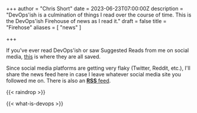 +++
author = "Chris Short"
date = 2023-06-23T07:00:00Z
description = "DevOps'ish is a culmination of things I read over the course of time. This is the DevOps'ish Firehouse of news as I read it."
draft = false
title = "Firehose"
aliases = [
	"news"
]

+++

If you've ever read DevOps'ish or saw Suggested Reads from me on social media, [this](https://raindrop.io/ChrisShort/dev-ops-ish-firehose-15805349) is where they are all saved.

Since social media platforms are getting very flaky (Twitter, Reddit, etc.), I'll share the news feed here in case I leave whatever social media site you followed me on. There is also an [**RSS** feed](https://bg.raindrop.io/rss/public/15805349).

{{< raindrop >}}

{{< what-is-devops >}}
